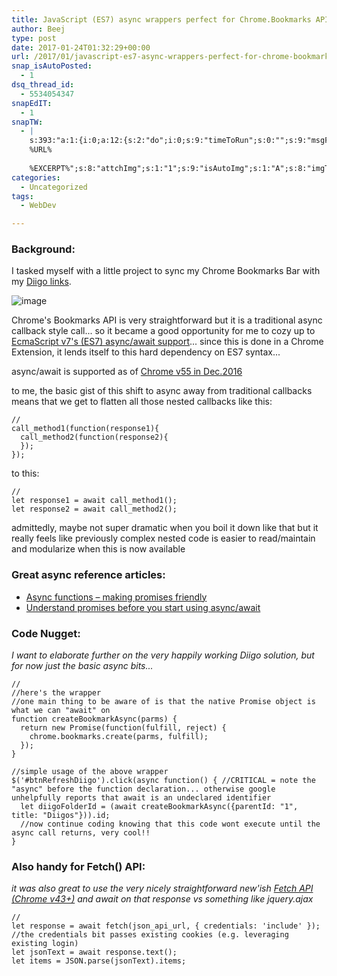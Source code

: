 ```yaml
---
title: JavaScript (ES7) async wrappers perfect for Chrome.Bookmarks API
author: Beej
type: post
date: 2017-01-24T01:32:29+00:00
url: /2017/01/javascript-es7-async-wrappers-perfect-for-chrome-bookmarks-api.html
snap_isAutoPosted:
  - 1
dsq_thread_id:
  - 5534054347
snapEdIT:
  - 1
snapTW:
  - |
    s:393:"a:1:{i:0;a:12:{s:2:"do";i:0;s:9:"timeToRun";s:0:"";s:9:"msgFormat";s:27:"%TITLE%
    %URL%
    
    %EXCERPT%";s:8:"attchImg";s:1:"1";s:9:"isAutoImg";s:1:"A";s:8:"imgToUse";s:0:"";s:9:"isAutoURL";s:1:"A";s:8:"urlToUse";s:0:"";s:8:"isPosted";s:1:"1";s:4:"pgID";s:18:"823809583063781376";s:7:"postURL";s:53:"https://twitter.com/BeejSEA/status/823809583063781376";s:5:"pDate";s:19:"2017-01-24 08:28:05";}}";
categories:
  - Uncategorized
tags:
  - WebDev

---
```

### Background:

I tasked myself with a little project to sync my Chrome Bookmarks Bar with my [Diigo links][1].

![image][2]

Chrome's Bookmarks API is very straightforward but it is a traditional async callback style call... so it became a good opportunity for me to cozy up to [EcmaScript v7's (ES7) async/await support][3]... since this is done in a Chrome Extension, it lends itself to this hard dependency on ES7 syntax...

async/await is supported as of [Chrome v55 in Dec.2016][4]

to me, the basic gist of this shift to async away from traditional callbacks means that we get to flatten all those nested callbacks like this:

    //
    call_method1(function(response1){
      call_method2(function(response2){
      });
    });
    

to this:

    //
    let response1 = await call_method1();
    let response2 = await call_method2();
    

admittedly, maybe not super dramatic when you boil it down like that but it really feels like previously complex nested code is easier to read/maintain and modularize when this is now available

### Great async reference articles:

  * [Async functions &#8211; making promises friendly][5]
  * [Understand promises before you start using async/await][6]

### Code Nugget:

_I want to elaborate further on the very happily working Diigo solution, but for now just the basic async bits..._

    //
    //here's the wrapper
    //one main thing to be aware of is that the native Promise object is what we can "await" on
    function createBookmarkAsync(parms) {
      return new Promise(function(fulfill, reject) {
        chrome.bookmarks.create(parms, fulfill);
      });
    }
    
    //simple usage of the above wrapper
    $('#btnRefreshDiigo').click(async function() { //CRITICAL = note the "async" before the function declaration... otherwise google unhelpfully reports that await is an undeclared identifier
      let diigoFolderId = (await createBookmarkAsync({parentId: "1", title: "Diigos"})).id;
      //now continue coding knowing that this code wont execute until the async call returns, very cool!!
    }
    

### Also handy for Fetch() API:

_it was also great to use the very nicely straightforward new'ish [Fetch API (Chrome v43+)][7] and await on that response vs something like jquery.ajax_

    //
    let response = await fetch(json_api_url, { credentials: 'include' }); //the credentials bit passes existing cookies (e.g. leveraging existing login)
    let jsonText = await response.text();
    let items = JSON.parse(jsonText).items;

 [1]: https://www.diigo.com/
 [2]: https://cloud.githubusercontent.com/assets/6301228/23633174/87f6d0ce-0279-11e7-8b9e-cd103efd366a.png
 [3]: https://tc39.github.io/ecmascript-asyncawait/
 [4]: https://www.chromestatus.com/feature/5643236399906816
 [5]: https://developers.google.com/web/fundamentals/getting-started/primers/async-functions
 [6]: https://medium.com/@bluepnume/learn-about-promises-before-you-start-using-async-await-eb148164a9c8#.jnvfjg2us
 [7]: https://developer.mozilla.org/en-US/docs/Web/API/Fetch_API